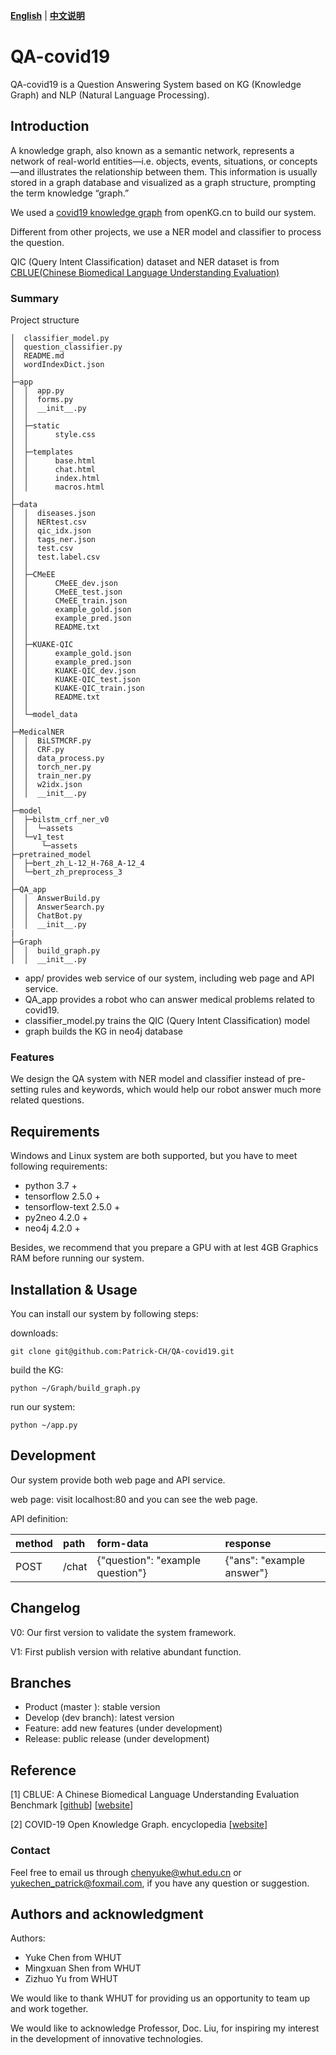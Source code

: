 [**English**](README.md) | [**中文说明**](README_ZH.md)

# QA-covid19

QA-covid19 is a Question Answering System based on KG (Knowledge Graph) and NLP (Natural Language Processing).



## Introduction

A knowledge graph, also known as a semantic network, represents a network of real-world entities—i.e. objects, events, situations, or concepts—and illustrates the relationship between them. This information is usually stored in a graph database and visualized as a graph structure, prompting the term knowledge “graph.”

We used a [covid19 knowledge graph](http://openkg.cn/dataset/covid-19-baike) from openKG.cn to build our system.

Different from other projects, we use a NER model and classifier to process the question.

QIC (Query Intent Classification) dataset and NER dataset is from [CBLUE(Chinese Biomedical Language Understanding Evaluation)](https://tianchi.aliyun.com/cblue) 



### Summary 

Project structure

```file tree
│  classifier_model.py
│  question_classifier.py
│  README.md
│  wordIndexDict.json
│
├─app
│  │  app.py
│  │  forms.py
│  │  __init__.py
│  │
│  ├─static
│  │      style.css
│  │
│  ├─templates
│  │      base.html
│  │      chat.html
│  │      index.html
│  │      macros.html
│
├─data
│  │  diseases.json
│  │  NERtest.csv
│  │  qic_idx.json
│  │  tags_ner.json
│  │  test.csv
│  │  test.label.csv
│  │
│  ├─CMeEE
│  │      CMeEE_dev.json
│  │      CMeEE_test.json
│  │      CMeEE_train.json
│  │      example_gold.json
│  │      example_pred.json
│  │      README.txt
│  │
│  ├─KUAKE-QIC
│  │      example_gold.json
│  │      example_pred.json
│  │      KUAKE-QIC_dev.json
│  │      KUAKE-QIC_test.json
│  │      KUAKE-QIC_train.json
│  │      README.txt
│  │
│  └─model_data
│
├─MedicalNER
│  │  BiLSTMCRF.py
│  │  CRF.py
│  │  data_process.py
│  │  torch_ner.py
│  │  train_ner.py
│  │  w2idx.json
│  │  __init__.py
│
├─model
│  ├─bilstm_crf_ner_v0
│  │  └─assets
│  └─v1_test
│      └─assets
├─pretrained_model
│  ├─bert_zh_L-12_H-768_A-12_4
│  └─bert_zh_preprocess_3
│
├─QA_app
│  │  AnswerBuild.py
│  │  AnswerSearch.py
│  │  ChatBot.py
│  │  __init__.py
|  
├─Graph
│  │  build_graph.py
│  │  __init__.py
```



- app/  		 provides web service of our system, including web page and API service.
- QA_app 	provides a robot who can answer medical problems related to covid19.
-  classifier_model.py	 trains the QIC (Query Intent Classification) model
- graph  	  builds the KG in neo4j database



### Features 

We design the QA system with NER model and classifier instead of pre-setting rules and keywords, which would help our robot answer much more related questions.



## Requirements 

Windows and Linux system are both supported, but you have to meet following requirements:

- python 3.7 +
- tensorflow 2.5.0 +
- tensorflow-text 2.5.0 +
- py2neo 4.2.0 +
- neo4j 4.2.0  +

Besides, we recommend that you prepare a GPU with at lest 4GB Graphics RAM before running our system.



## Installation & Usage 

You can install our system by following steps:

downloads:

`git clone git@github.com:Patrick-CH/QA-covid19.git`

build the KG:

`python ~/Graph/build_graph.py`

run our system:

`python ~/app.py `



## Development 

Our system provide both web page and API service.

web page:	visit localhost:80 and you can see the web page.

API definition:

| method | path  | form-data                        | response                  |
| :----- | :---- | :------------------------------- | :------------------------ |
| POST   | /chat | {"question": "example question"} | {"ans": "example answer"} |



## Changelog

V0: Our first version to validate the system framework.

V1: First publish version with relative abundant function.



## Branches

- Product (master ): stable version
- Develop (dev branch): latest version
- Feature: add new features (under development)
- Release: public release (under development)



## Reference

[1] CBLUE: A Chinese Biomedical Language Understanding Evaluation Benchmark [[github](https://github.com/CBLUEbenchmark/CBLUE)] [[website](https://tianchi.aliyun.com/cblue)]

[2] COVID-19 Open Knowledge Graph. encyclopedia [[website](http://openkg.cn/dataset/covid-19-baike)]



### Contact 

Feel free to email us through chenyuke@whut.edu.cn or yukechen_patrick@foxmail.com, if you have any question or suggestion.



## Authors and acknowledgment

Authors:

- Yuke Chen 			from WHUT
- Mingxuan Shen    from WHUT
- Zizhuo Yu              from WHUT



We would like to thank WHUT for providing us an opportunity to team up and work together.

We would like to acknowledge Professor, Doc. Liu, for inspiring my interest in the development of innovative technologies.
